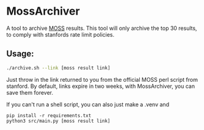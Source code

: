 # MossArchiver

A tool to archive [MOSS](https://theory.stanford.edu/~aiken/moss/) results.
This tool will only archive the top 30 results, to comply with stanfords rate limit policies.

## Usage:
```bash
./archive.sh --link [moss result link]
```
Just throw in the link returned to you from the official MOSS perl script from stanford.
By default, links expire in two weeks, with MossArchiver, you can save them forever.


If you can't run a shell script, you can also just make a .venv and
```
pip install -r requirements.txt
python3 src/main.py [moss result link]
```
